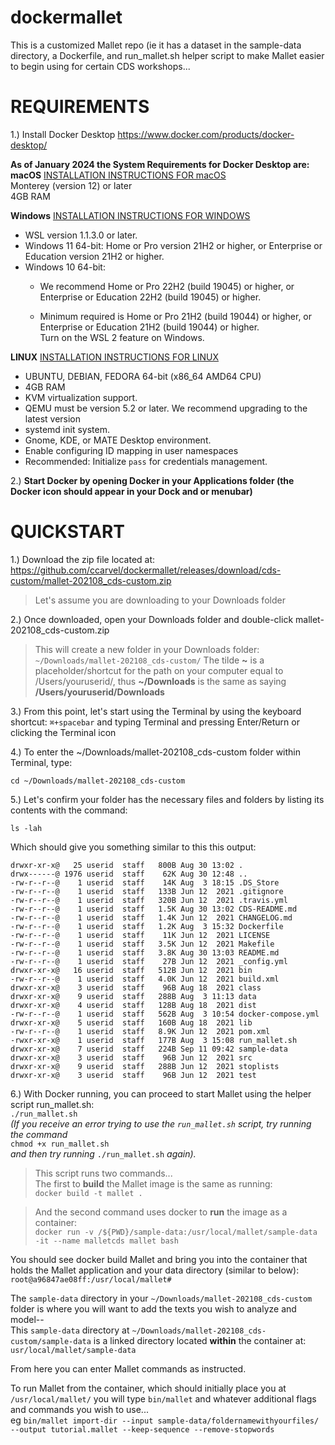# dockermallet
This is a customized Mallet repo (ie it has a dataset in the sample-data directory, a Dockerfile, and run_mallet.sh helper script to make Mallet easier to begin using for certain CDS workshops... <br>
# REQUIREMENTS<BR>
1.) Install Docker Desktop https://www.docker.com/products/docker-desktop/  

**As of January 2024 the System Requirements for Docker Desktop are:**
**macOS** [INSTALLATION INSTRUCTIONS FOR macOS](https://docs.docker.com/desktop/release-notes/#:~:text=Minimum%20OS%20version%20to%20install,%2Ffor%2Dmac%237000.)    
Monterey (version 12) or later  
4GB RAM  


**Windows**  [INSTALLATION INSTRUCTIONS FOR WINDOWS](https://docs.docker.com/desktop/install/windows-install/#:~:text=WSL%20version%201.1.3.0%20or,(build%2019045)%20or%20higher.)  
- WSL version 1.1.3.0 or later.  
- Windows 11 64-bit: Home or Pro version 21H2 or higher, or Enterprise or Education version 21H2 or higher.  
- Windows 10 64-bit:  
    * We recommend Home or Pro 22H2 (build 19045) or higher, or Enterprise or Education 22H2 (build 19045) or higher.  

    * Minimum required is Home or Pro 21H2 (build 19044) or higher, or Enterprise or Education 21H2 (build 19044) or higher.  
    Turn on the WSL 2 feature on Windows.   


**LINUX** [INSTALLATION INSTRUCTIONS FOR LINUX](https://docs.docker.com/desktop/install/linux-install/)

- UBUNTU, DEBIAN, FEDORA 64-bit (x86_64 AMD64 CPU)  
- 4GB RAM  
- KVM virtualization support.
- QEMU must be version 5.2 or later. We recommend upgrading to the latest version
- systemd init system.
- Gnome, KDE, or MATE Desktop environment.
- Enable configuring ID mapping in user namespaces
- Recommended: Initialize ```pass``` for credentials management.

2.) **Start Docker by opening Docker in your Applications folder (the Docker icon should appear in your Dock and or menubar)**  
   
# QUICKSTART   
1.) Download the zip file located at: https://github.com/ccarvel/dockermallet/releases/download/cds-custom/mallet-202108_cds-custom.zip  
> Let's assume you are downloading to your Downloads folder
   
2.) Once downloaded, open your Downloads folder and double-click mallet-202108_cds-custom.zip   
> This will create a new folder in your Downloads folder: ```~/Downloads/mallet-202108_cds-custom/```
> The tilde **~** is a placeholder/shortcut for the path on your computer equal to /Users/youruserid/, thus **~/Downloads** is the same as saying **/Users/youruserid/Downloads**      
   
3.) From this point, let's start using the Terminal by using the keyboard shortcut: ```⌘+spacebar``` and typing Terminal and pressing Enter/Return or clicking the Terminal icon      
    
4.) To enter the ~/Downloads/mallet-202108_cds-custom folder within Terminal, type:  
   
```cd ~/Downloads/mallet-202108_cds-custom```  
   
5.) Let's confirm your folder has the necessary files and folders by listing its contents with the command:   
     
```ls -lah```   

   
Which should give you something similar to this this output:  
```total 176
drwxr-xr-x@   25 userid  staff   800B Aug 30 13:02 .
drwx------@ 1976 userid  staff    62K Aug 30 12:48 ..
-rw-r--r--@    1 userid  staff    14K Aug  3 18:15 .DS_Store
-rw-r--r--@    1 userid  staff   133B Jun 12  2021 .gitignore
-rw-r--r--@    1 userid  staff   320B Jun 12  2021 .travis.yml
-rw-r--r--@    1 userid  staff   1.5K Aug 30 13:02 CDS-README.md
-rw-r--r--@    1 userid  staff   1.4K Jun 12  2021 CHANGELOG.md
-rw-r--r--@    1 userid  staff   1.2K Aug  3 15:32 Dockerfile
-rw-r--r--@    1 userid  staff    11K Jun 12  2021 LICENSE
-rw-r--r--@    1 userid  staff   3.5K Jun 12  2021 Makefile
-rw-r--r--@    1 userid  staff   3.8K Aug 30 13:03 README.md
-rw-r--r--@    1 userid  staff    27B Jun 12  2021 _config.yml
drwxr-xr-x@   16 userid  staff   512B Jun 12  2021 bin
-rw-r--r--@    1 userid  staff   4.0K Jun 12  2021 build.xml
drwxr-xr-x@    3 userid  staff    96B Aug 18  2021 class
drwxr-xr-x@    9 userid  staff   288B Aug  3 11:13 data
drwxr-xr-x@    4 userid  staff   128B Aug 18  2021 dist
-rw-r--r--@    1 userid  staff   562B Aug  3 10:54 docker-compose.yml
drwxr-xr-x@    5 userid  staff   160B Aug 18  2021 lib
-rw-r--r--@    1 userid  staff   8.9K Jun 12  2021 pom.xml
-rwxr-xr-x@    1 userid  staff   177B Aug  3 15:08 run_mallet.sh
drwxr-xr-x@    7 userid  staff   224B Sep 11 09:42 sample-data
drwxr-xr-x@    3 userid  staff    96B Jun 12  2021 src
drwxr-xr-x@    9 userid  staff   288B Jun 12  2021 stoplists
drwxr-xr-x@    3 userid  staff    96B Jun 12  2021 test
```   
   
6.) With Docker running, you can proceed to start Mallet using the helper script run_mallet.sh:        
```./run_mallet.sh```  
*(If you receive an error trying to use the ```run_mallet.sh``` script, try running the command*  
```chmod +x run_mallet.sh```  
*and then try running* ```./run_mallet.sh``` *again).*     

> This script runs two commands...   
> The first to **build** the Mallet image is the same as running:   
> ```docker build -t mallet .```

> And the second command uses docker to **run** the image as a container:   
> ```docker run -v /${PWD}/sample-data:/usr/local/mallet/sample-data -it --name malletcds mallet bash```
  
You should see docker build Mallet and bring you into the container that holds the Mallet application and your data directory (similar to below):  
```root@a96847ae08ff:/usr/local/mallet#```   

   
The ```sample-data``` directory in your ```~/Downloads/mallet-202108_cds-custom``` folder is where you will want to add the texts you wish to analyze and model--   
This ```sample-data``` directory at ```~/Downloads/mallet-202108_cds-custom/sample-data``` is a linked directory located **within** the container at: ```usr/local/mallet/sample-data```   

   
From here you can enter Mallet commands as instructed.  
   
To run Mallet from the container, which should initially place you at ```/usr/local/mallet/``` you will type ```bin/mallet``` and whatever additional flags and commands you wish to use...    
eg ```bin/mallet import-dir --input sample-data/foldernamewithyourfiles/ --output tutorial.mallet --keep-sequence --remove-stopwords```   


